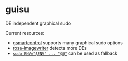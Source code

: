 guisu
=====

DE independent graphical sudo

Current resources:

* [gsmartcontrol](https://github.com/freenas/freenas/blob/master/src/pcbsd/pc-extractoverlay/ports-overlay/usr/local/bin/gsmartcontrol-root) supports many graphical sudo options
* [rosa-imagewriter](https://abf.io/soft/rosa-imagewriter/blob/master/platform_lin_suprogram.cpp) detects more DEs
* [`sudo ENV="$ENV" ... "$@"`](http://unix.stackexchange.com/a/2960/15057) can be used as fallback
